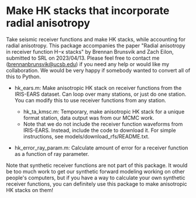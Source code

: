 # Make HK stacks that incorporate radial anisotropy

Take seismic receiver functions and make HK stacks, while accounting for radial anisotropy. This package accompanies the paper "Radial anisotropy in receiver function H−κ stacks" by Brennan Brunsvik and Zach Eilon, submitted to SRL on 2023/04/13. Please feel free to contact me (brennanbrunsvik@ucsb.edu) if you need any help or would like my collaboration. We would be very happy if somebody wanted to convert all of this to Python. 

- hk_ears.m: Make anisotropic HK stack on receiver functions from the IRIS-EARS dataset. Can loop over many stations, or just do one station. You can modify this to use receiver functions from any station. 
  - hk_ta_kmsc.m: Temporary, make anisotropic HK stack for a unique format station, data output was from our MCMC work. 
  - Note that we do not include the receiver function waveforms from IRIS-EARS. Instead, include the code to download it. For simple instructions, see models/download_rfs/README.txt. 

- hk_error_ray_param.m: Calculate amount of error for a receiver function as a function of ray parameter. 

Note that synthetic receiver functions are not part of this package. It would be too much work to get our synthetic forward modeling working on other people's computers, but if you have a way to calculate your own synthetic receiver functions, you can definitely use this package to make anisotropic HK stacks on them! 
